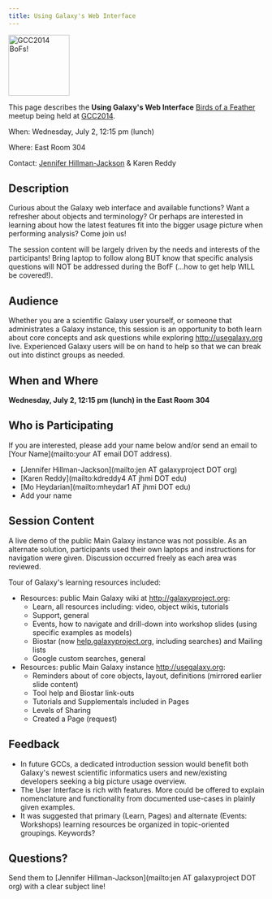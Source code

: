 ```yaml
---
title: Using Galaxy's Web Interface
---
```

<slot name="/events/gcc2014/header" />

<slot name="/events/gcc2014/linkbox" />

<div class='left'><a href='/events/gcc2014/bofs/'><img src="/src/images/logos/GCC2014_BoF_LogoSquare.png" alt="GCC2014 BoFs!" width="120" /></a></div>

This page describes the **Using Galaxy's Web Interface** [Birds of a Feather](/events/gcc2014/bofs/) meetup being held at [GCC2014](/events/gcc2014/).

When: Wednesday, July 2, 12:15 pm (lunch)

Where: East Room 304

Contact: [Jennifer Hillman-Jackson](/people/jennifer-jackson/) & Karen Reddy
</div>


## Description

Curious about the Galaxy web interface and available functions? Want a refresher about objects and terminology? Or perhaps are interested in learning about how the latest features fit into the bigger usage picture when performing analysis? Come join us!

The session content will be largely driven by the needs and interests of the participants! Bring laptop to follow along BUT know that specific analysis questions will NOT be addressed during the BofF (...how to get help WILL be covered!).

## Audience

Whether you are a scientific Galaxy user yourself, or someone that administrates a Galaxy instance, this session is an opportunity to both learn about core concepts and ask questions while exploring http://usegalaxy.org live. Experienced Galaxy users will be on hand to help so that we can break out into distinct groups as needed. 


## When and Where

**Wednesday, July 2, 12:15 pm (lunch) in the East Room 304**

## Who is Participating

If you are interested, please add your name below and/or send an email to [Your Name](mailto:your AT email DOT address).

* [Jennifer Hillman-Jackson](mailto:jen AT galaxyproject DOT org)
* [Karen Reddy](mailto:kdreddy4 AT jhmi DOT edu)
* [Mo Heydarian](mailto:mheydar1 AT jhmi DOT edu)
* Add your name

## Session Content

A live demo of the public Main Galaxy instance was not possible. As an alternate solution, participants used their own laptops and instructions for navigation were given. Discussion occurred freely as each area was reviewed.

Tour of Galaxy's learning resources included:

* Resources: public Main Galaxy wiki at http://galaxyproject.org:
  * Learn, all resources including: video, object wikis, tutorials
  * Support, general
  * Events, how to navigate and drill-down into workshop slides (using specific examples as models)
  * Biostar (now [help.galaxyproject.org](https://help.galaxyproject.org/), including searches) and Mailing lists
  * Google custom searches, general
* Resources: public Main Galaxy instance http://usegalaxy.org:
  * Reminders about of core objects, layout, definitions (mirrored earlier slide content)
  * Tool help and Biostar link-outs
  * Tutorials and Supplementals included in Pages
  * Levels of Sharing
  * Created a Page (request)

## Feedback

* In future GCCs, a dedicated introduction session would benefit both Galaxy's newest scientific informatics users and new/existing developers seeking a big picture usage overview.
* The User Interface is rich with features. More could be offered to explain nomenclature and functionality from documented use-cases in plainly given examples. 
* It was suggested that primary (Learn, Pages) and alternate (Events: Workshops) learning resources be organized in topic-oriented groupings. Keywords?

## Questions?

Send them to [Jennifer Hillman-Jackson](mailto:jen AT galaxyproject DOT org) with a clear subject line!
